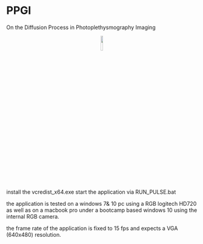 # PPGI
On the Diffusion Process in Photoplethysmography Imaging

<p align="center"><img width=10% src="https://github.com/partofthestars/PPGI-WebcamDemo
/blob/master/media/ico/webcam_demo.jpg"></p>

install the vcredist_x64.exe
start the application via RUN_PULSE.bat

the application is tested on a windows 7& 10 pc using a RGB logitech HD720
as well as on a macbook pro under a bootcamp based windows 10 using the
internal RGB camera.

the frame rate of the application is fixed to 15 fps and
expects a VGA (640x480) resolution.
